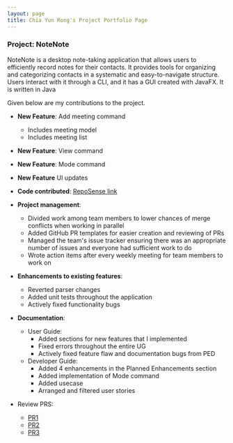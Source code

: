 ```yaml
---
layout: page
title: Chia Yun Rong's Project Portfolio Page
---
```


### Project: NoteNote

NoteNote is a desktop note-taking application that allows users to efficiently record notes for their contacts. It provides tools for organizing and categorizing contacts in a systematic and easy-to-navigate structure. Users interact with it through a CLI, and it has a GUI created with JavaFX. It is written in Java

Given below are my contributions to the project.

* **New Feature**: Add meeting command
  * Includes meeting model
  * Includes meeting list
* **New Feature**: View command
* **New Feature**: Mode command
* **New Feature** UI updates

* **Code contributed**: [RepoSense link](https://nus-cs2103-ay2324s1.github.io/tp-dashboard/?search=chiayunrong&sort=groupTitle&sortWithin=title&timeframe=commit&mergegroup=&groupSelect=groupByRepos&breakdown=true&checkedFileTypes=docs~functional-code~test-code&since=2023-09-22&tabOpen=true&tabType=authorship&tabAuthor=chiayunrong&tabRepo=AY2324S1-CS2103-W14-2%2Ftp%5Bmaster%5D&authorshipIsMergeGroup=false&authorshipFileTypes=docs~functional-code~test-code&authorshipIsBinaryFileTypeChecked=false&authorshipIsIgnoredFilesChecked=false)

* **Project management**:
    * Divided work among team members to lower chances of merge conflicts when working in parallel
    * Added GitHub PR templates for easier creation and reviewing of PRs
    * Managed the team's issue tracker ensuring there was an appropriate number of issues and everyone had sufficient work to do
    * Wrote action items after every weekly meeting for team members to work on
 
* **Enhancements to existing features**:
    * Reverted parser changes
    * Added unit tests throughout the application
    * Actively fixed functionality bugs

* **Documentation**:
    * User Guide:
      * Added sections for new features that I implemented
      * Fixed errors throughout the entire UG
      * Actively fixed feature flaw and documentation bugs from PED
    * Developer Guide:
        * Added 4 enhancements in the Planned Enhancements section
        * Added implementation of Mode command
        * Added usecase
        * Arranged and filtered user stories

* Review PRS:
    * [PR1](https://github.com/AY2324S1-CS2103-W14-2/tp/pull/89#discussion_r1357712476)
    * [PR2](https://github.com/AY2324S1-CS2103-W14-2/tp/pull/120#discussion_r1372641446)
    * [PR3](https://github.com/AY2324S1-CS2103-W14-2/tp/pull/89#discussion_r1357713995)
